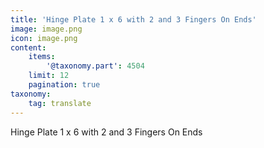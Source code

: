 ```yaml
---
title: 'Hinge Plate 1 x 6 with 2 and 3 Fingers On Ends'
image: image.png
icon: image.png
content:
    items:
        '@taxonomy.part': 4504
    limit: 12
    pagination: true
taxonomy:
    tag: translate
---
```


Hinge Plate 1 x 6 with 2 and 3 Fingers On Ends
